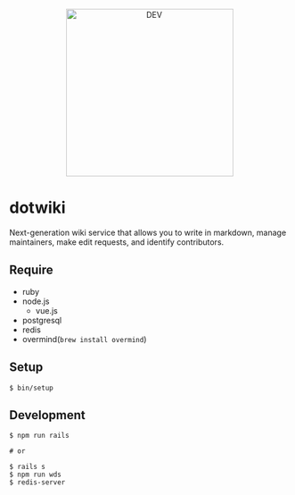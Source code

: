 <div align="center">
  <br>
  <a target="_blank" rel="noopener noreferrer" href="https://www.dotwiki.xyz"><img alt="DEV" src="https://user-images.githubusercontent.com/6788936/72482956-b8581a00-3842-11ea-963b-baef441e2a9b.png" width="300px" style="max-width:100%;"></a>
</div>

# dotwiki

Next-generation wiki service that allows you to write in markdown, manage maintainers, make edit requests, and identify contributors.

## Require

- ruby
- node.js
  - vue.js
- postgresql
- redis
- overmind(`brew install overmind`)

## Setup

```
$ bin/setup
```

## Development

```
$ npm run rails

# or

$ rails s
$ npm run wds
$ redis-server
```
